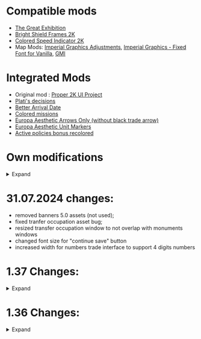 # Compatible mods

- [The Great Exhibition](https://steamcommunity.com/sharedfiles/filedetails/?id=2016264376)
- [Bright Shield Frames 2K](https://steamcommunity.com/sharedfiles/filedetails/?id=3290527259)
- [Colored Speed Indicator 2K](https://steamcommunity.com/sharedfiles/filedetails/?id=3292582807)
- Map Mods: [Imperial Graphics Adjustments](https://steamcommunity.com/sharedfiles/filedetails/?id=3291052774), [Imperial Graphics - Fixed Font for Vanilla](https://steamcommunity.com/sharedfiles/filedetails/?id=2842728833),
  [GMI](https://steamcommunity.com/sharedfiles/filedetails/?id=253263609)

# Integrated Mods

- Original mod : [Proper 2K UI Project](https://steamcommunity.com/sharedfiles/filedetails/?id=3290499798)
- [Plati's decisions](https://steamcommunity.com/sharedfiles/filedetails/?id=2990971570)
- [Better Arrival Date](https://steamcommunity.com/sharedfiles/filedetails/?id=2570706738)
- [Colored missions](https://steamcommunity.com/sharedfiles/filedetails/?id=2019048971)
- [Europa Aesthetic Arrows Only (without black trade arrow)](https://steamcommunity.com/sharedfiles/filedetails/?id=2136245018)
- [Europa Aesthetic Unit Markers](https://steamcommunity.com/sharedfiles/filedetails/?id=2135363699)
- [Active policies bonus recolored](https://steamcommunity.com/sharedfiles/filedetails/?id=3086517784)

# Own modifications

<details>
 <summary>Expand</summary>

- Removed internal files for "The Great Exhibition" mod ( Too much work to always integrate this amazing mod; now you have to download it separately)
- Better HRE view
- Better EoC view
- Better Court view / Advisors view
- Better Government view
- Better Diplomacy (monarch/heir view, diplo actions, opinion view)
- Better design for parliament window
- General pips image enhanced
- Fort map icon enhanced
- Mapview redesigned
- Better design for peace deal view window
- Better trade company name display (switched word placement - culture naming is last)
- Better map progressbars for construction and religion
- Better naval/land combat window
- Better expand infrastructure buttons
- Better province revolution view
- Better colony view
- Enlarged trade assets for trade view map mode
- Enlarged mercenary list view
- Nicer country shields (with glass shields fallback archive)
- Nicer lobby diplo list view
- Fixed native federation window
- Reverted Combat window to original design
- Enlarged flagship designer
</details>

# 31.07.2024 changes:

- removed banners 5.0 assets (not used);
- fixed tranfer occupation asset bug;
- resized transfer occupation window to not overlap with monuments windows
- changed font size for "continue save" button
- increased width for numbers trade interface to support 4 digits numbers

# 1.37 Changes:

<details>
 <summary>Expand</summary>

- Updated mod file for new Paradox changes

- Updated Plati Decisions integration

- Added better mission icons

- Enlarged flagship designer
</details>

# 1.36 Changes:

<details>
 <summary>Expand</summary>

- Fixed subject icon bug in contry subject view

- Changed back general pips to dots

  - Changed GFX_stars_small2 to GFX_stars_small in countrymilitaryview
  - deleted DOTS.dds ( was replacing the pips dots with numbers)

- Changed combat window

  - deleted gfx/interface/artemis_ui/combat folder
  - changed back to classic moral

- Changed alerts.gui file (increased spacing ingame)

- Fixed mission braching patching

- Added better arival date 'ESTIMATE_ARIVAL'

- Fixed estate privileges icons

- Elarged decision list of celestial empire window

- H.R.E. view ( add black tint to relations, centered free cities list)

- Changed goverment view UI

- Fixed pause button placement

- Fixed great powers icon

- Added back auto convert religion

- Fixed naval doctrine spacing

- Changed diplo view heir display

- Changed advisors view

- Changed court view

- Adjusted siege view defender status

- Integrated Plati's decisions view

- Adjusted great project buttons

- General pips image enhanced

- updated Plati's decisions integration

- removed event mod modifications to support The Great Exhibition mod

- redesign mapview

- added sort buttons for autonomy in macrobuilder (up to date with 1.36)

- UI adjustments:

  - better core progress alignment
  - peace view: made tabs text smaller and
  - peace view: enlarged allies/enemies flag list
  - peace view: moved coalition icon
  - court advisor: changed advisor name max length
  - estate window: changed estate modifies alignment
  - mapicons: changed fort_flip_progress_bar alignment
  - changed alignment of holy order items
  - enlarged save background image

- Integrated 1.36.0 changes in mod

- Better design for parliament window

- Changed alignment of tech view

- Better HRE view (in progress)

- Increased army/navy force limit max width

- Adjusted reformview/trade view items

- Changed contry modifier list display

- Enhanced assets:

  - gfx/interface/disasters/dlc/king of kings
  - gfx/interface/holy orders/dlc/king of kings

- UI adjustments:
  - province institution element alignment
  - unrest window element alignment
- Better design for peace deal view window
- Better trade company name display

- Better EoC view added

- Changed no leader button

- Better policy group color

- Adjusted start game view windows

- Adjusted military view

- Removed black trade arrow

</details>
